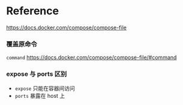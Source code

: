 # Reference

https://docs.docker.com/compose/compose-file

### 覆盖原命令

`command` https://docs.docker.com/compose/compose-file/#command

### expose 与 ports 区别

* `expose` 只能在容器间访问
* `ports` 暴露在 host 上
